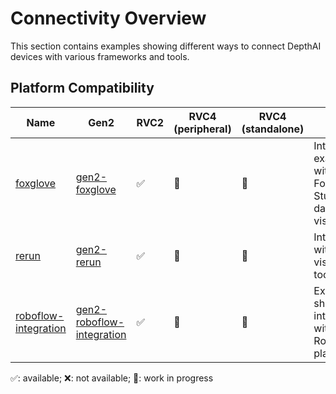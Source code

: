# Connectivity Overview

This section contains examples showing different ways to connect DepthAI devices with various frameworks and tools.

## Platform Compatibility

| Name | Gen2 | RVC2 | RVC4 (peripheral) | RVC4 (standalone) | Notes |
|------|------|------|-------------------|-------------------|-------|
| [foxglove](foxglove/) | [gen2-foxglove](https://github.com/luxonis/depthai-experiments/tree/master/gen2-foxglove) | ✅ | 🚧 | 🚧 | Integration example with Foxglove Studio for data visualization |
| [rerun](rerun/) | [gen2-rerun](https://github.com/luxonis/depthai-experiments/tree/master/gen2-rerun) | ✅ | 🚧 | 🚧 | Integration with Rerun visualization toolkit |
| [roboflow-integration](roboflow-integration/) | [gen2-roboflow-integration](https://github.com/luxonis/depthai-experiments/tree/master/gen2-roboflow-integration) | ✅ | 🚧 | 🚧 | Example showing integration with Roboflow platform |

✅: available; ❌: not available; 🚧: work in progress